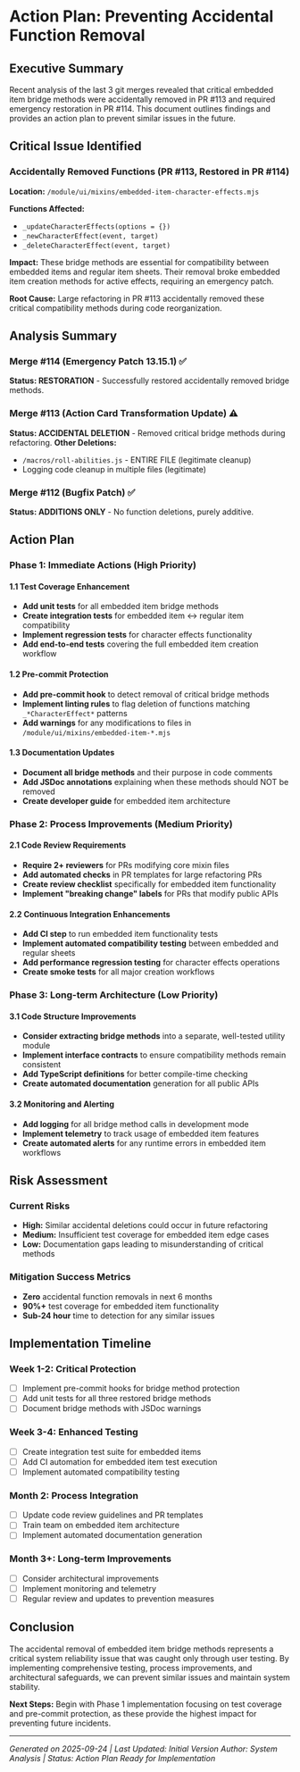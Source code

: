 # Action Plan: Preventing Accidental Function Removal

## Executive Summary

Recent analysis of the last 3 git merges revealed that critical embedded item bridge methods were accidentally removed in PR #113 and required emergency restoration in PR #114. This document outlines findings and provides an action plan to prevent similar issues in the future.

## Critical Issue Identified

### **Accidentally Removed Functions (PR #113, Restored in PR #114)**

**Location:** `/module/ui/mixins/embedded-item-character-effects.mjs`

**Functions Affected:**
- `_updateCharacterEffects(options = {})`
- `_newCharacterEffect(event, target)`
- `_deleteCharacterEffect(event, target)`

**Impact:** These bridge methods are essential for compatibility between embedded items and regular item sheets. Their removal broke embedded item creation methods for active effects, requiring an emergency patch.

**Root Cause:** Large refactoring in PR #113 accidentally removed these critical compatibility methods during code reorganization.

## Analysis Summary

### Merge #114 (Emergency Patch 13.15.1) ✅
**Status: RESTORATION** - Successfully restored accidentally removed bridge methods.

### Merge #113 (Action Card Transformation Update) ⚠️
**Status: ACCIDENTAL DELETION** - Removed critical bridge methods during refactoring.
**Other Deletions:**
- `/macros/roll-abilities.js` - ENTIRE FILE (legitimate cleanup)
- Logging code cleanup in multiple files (legitimate)

### Merge #112 (Bugfix Patch) ✅
**Status: ADDITIONS ONLY** - No function deletions, purely additive.

## Action Plan

### Phase 1: Immediate Actions (High Priority)

#### 1.1 Test Coverage Enhancement
- **Add unit tests** for all embedded item bridge methods
- **Create integration tests** for embedded item ↔ regular item compatibility
- **Implement regression tests** for character effects functionality
- **Add end-to-end tests** covering the full embedded item creation workflow

#### 1.2 Pre-commit Protection
- **Add pre-commit hook** to detect removal of critical bridge methods
- **Implement linting rules** to flag deletion of functions matching `_*CharacterEffect*` patterns
- **Add warnings** for any modifications to files in `/module/ui/mixins/embedded-item-*.mjs`

#### 1.3 Documentation Updates
- **Document all bridge methods** and their purpose in code comments
- **Add JSDoc annotations** explaining when these methods should NOT be removed
- **Create developer guide** for embedded item architecture

### Phase 2: Process Improvements (Medium Priority)

#### 2.1 Code Review Requirements
- **Require 2+ reviewers** for PRs modifying core mixin files
- **Add automated checks** in PR templates for large refactoring PRs
- **Create review checklist** specifically for embedded item functionality
- **Implement "breaking change" labels** for PRs that modify public APIs

#### 2.2 Continuous Integration Enhancements
- **Add CI step** to run embedded item functionality tests
- **Implement automated compatibility testing** between embedded and regular sheets
- **Add performance regression testing** for character effects operations
- **Create smoke tests** for all major creation workflows

### Phase 3: Long-term Architecture (Low Priority)

#### 3.1 Code Structure Improvements
- **Consider extracting bridge methods** into a separate, well-tested utility module
- **Implement interface contracts** to ensure compatibility methods remain consistent
- **Add TypeScript definitions** for better compile-time checking
- **Create automated documentation** generation for all public APIs

#### 3.2 Monitoring and Alerting
- **Add logging** for all bridge method calls in development mode
- **Implement telemetry** to track usage of embedded item features
- **Create automated alerts** for any runtime errors in embedded item workflows

## Risk Assessment

### Current Risks
- **High:** Similar accidental deletions could occur in future refactoring
- **Medium:** Insufficient test coverage for embedded item edge cases
- **Low:** Documentation gaps leading to misunderstanding of critical methods

### Mitigation Success Metrics
- **Zero** accidental function removals in next 6 months
- **90%+** test coverage for embedded item functionality
- **Sub-24 hour** time to detection for any similar issues

## Implementation Timeline

### Week 1-2: Critical Protection
- [ ] Implement pre-commit hooks for bridge method protection
- [ ] Add unit tests for all three restored bridge methods
- [ ] Document bridge methods with JSDoc warnings

### Week 3-4: Enhanced Testing
- [ ] Create integration test suite for embedded items
- [ ] Add CI automation for embedded item test execution
- [ ] Implement automated compatibility testing

### Month 2: Process Integration
- [ ] Update code review guidelines and PR templates
- [ ] Train team on embedded item architecture
- [ ] Implement automated documentation generation

### Month 3+: Long-term Improvements
- [ ] Consider architectural improvements
- [ ] Implement monitoring and telemetry
- [ ] Regular review and updates to prevention measures

## Conclusion

The accidental removal of embedded item bridge methods represents a critical system reliability issue that was caught only through user testing. By implementing comprehensive testing, process improvements, and architectural safeguards, we can prevent similar issues and maintain system stability.

**Next Steps:** Begin with Phase 1 implementation focusing on test coverage and pre-commit protection, as these provide the highest impact for preventing future incidents.

---

*Generated on 2025-09-24 | Last Updated: Initial Version*
*Author: System Analysis | Status: Action Plan Ready for Implementation*